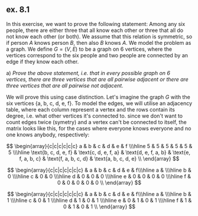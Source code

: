 ## ex. 8.1

In this exercise, we want to prove the following statement: Among any six people, there are either three that all know each other or three that all do not know each other (or both). We assume that this relation is symmetric, so if person $A$ knows person $B$, then also $B$ knows $A$. We model the problem as a graph. We define $G = (V, E)$ to be a graph on 6 vertices, where the vertices correspond to the six people and two people are connected by an edge if they know each other.

a)
*Prove the above statement, i.e. that in every possible graph on 6 vertices, there are three vertices that are all pairwise adjacent or there are three vertices that are all pairwise not adjacent.*

We will prove this using case distinction. Let's imagine the graph $G$ with the six vertices {a, b, c, d, e, f}. To model the edges, we will utilise an adjacency table, where each column represent a vertex and the rows contain its degree, i.e. what other vertices it's connected to. since we don't want to count edges twice (symetry) and a vertex can't be connected to itself, the matrix looks like this, for the cases where everyone knows everyone and no one knows anybody, respectively:

$$
\begin{array}{c|c|c|c|c|c} 
a & b & c & d & e & f \\\hline
5 & 5 & 5 & 5 & 5 & 5 \\\hline
\text{b, c, d, e, f} & \text{c, d, e, f, a} & \text{d, e, f, a, b} & \text{e, f, a, b, c} & \text{f, a, b, c, d} & \text{a, b, c, d, e} \\
\end{array}
$$

$$
\begin{array}{c|c|c|c|c|c|c} 
& a & b & c & d & e & f\\\hline
a & \\\hline
b & 0 \\\hline
c & 0 & 0 \\\hline
d & 0 & 0 & 0 \\\hline
e & 0 & 0 & 0 & 0 \\\hline
f & 0 & 0 & 0 & 0 & 0 \\
\end{array}
$$




$$
\begin{array}{c|c|c|c|c|c|c} 
& a & b & c & d & e & f\\\hline
a & \\\hline
b & 1 \\\hline
c & 0 & 1 \\\hline
d & 1 & 0 & 1 \\\hline
e & 0 & 1 & 0 & 1 \\\hline
f & 1 & 0 & 1 & 0 & 1 \\
\end{array}
$$
